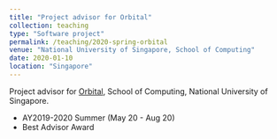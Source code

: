```yaml
---
title: "Project advisor for Orbital"
collection: teaching
type: "Software project"
permalink: /teaching/2020-spring-orbital
venue: "National University of Singapore, School of Computing"
date: 2020-01-10
location: "Singapore"
---
```

Project advisor for [Orbital](https://orbital.comp.nus.edu.sg/liftoff-2020/), School of Computing, National University of Singapore.
* AY2019-2020 Summer (May 20 - Aug 20)
* Best Advisor Award
